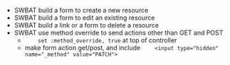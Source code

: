 - SWBAT build a form to create a new resource
- SWBAT build a form to edit an existing resource
- SWBAT build a link or a form to delete a resource
- SWBAT use method override to send actions other than GET and POST
    - `    set :method_override, true` at top of controller
    - make form action get/post, and include 
    `    <input type="hidden" name="_method" value="PATCH">`